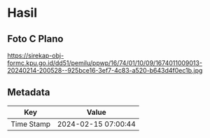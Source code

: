 # Hasil

## Foto C Plano

https://sirekap-obj-formc.kpu.go.id/dd51/pemilu/ppwp/16/74/01/10/09/1674011009013-20240214-200528--925bce16-3ef7-4c83-a520-b643d4f0ec1b.jpg


## Metadata

| Key        | Value               |
| ---------- | ------------------- |
| Time Stamp | 2024-02-15 07:00:44 |



